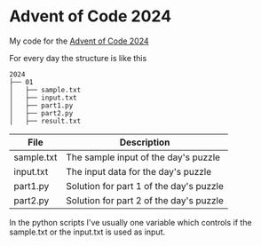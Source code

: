 # Advent of Code 2024

My code for the [Advent of Code 2024](https://adventofcode.com/2024)

For every day the structure is like this

```
2024
├── 01
│   ├── sample.txt
│   ├── input.txt
│   ├── part1.py
│   ├── part2.py
│   ├── result.txt
```

| File       | Description                             |
|------------|-----------------------------------------|
| sample.txt | The sample input of the day's puzzle    |
| input.txt  | The input data for the day's puzzle     |
| part1.py   | Solution for part 1 of the day's puzzle |
| part2.py   | Solution for part 2 of the day's puzzle |

In the python scripts I've usually one variable which controls if the sample.txt or the input.txt is used as input.
